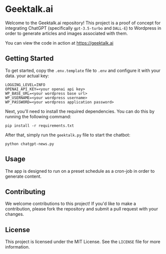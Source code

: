 # Geektalk.ai

Welcome to the Geektalk.ai repository! This project is a proof of concept for integrating ChatGPT (specifically `gpt-3.5-turbo` and `DALL-E`) to Wordpress in order to generate articles and images associated with them.

You can view the code in action at https://geektalk.ai

## Getting Started

To get started, copy the `.env.template` file to `.env` and configure it with your data.  your actual key:

```
LOGGING_LEVEL=INFO
OPENAI_API_KEY=<your openai api key>
WP_BASE_URL=<your wordpress base url>
WP_USERNAME=<your wordpress username>
WP_PASSWORD=<your wordpress application password>
```

Next, you'll need to install the required dependencies. You can do this by running the following command:

```
pip install -r requirements.txt
```

After that, simply run the `geektalk.py` file to start the chatbot:

```
python chatgpt-news.py
```

## Usage

The app is designed to run on a preset schedule as a cron-job in order to generate content.  

## Contributing

We welcome contributions to this project! If you'd like to make a contribution, please fork the repository and submit a pull request with your changes.

## License

This project is licensed under the MIT License. See the `LICENSE` file for more information.